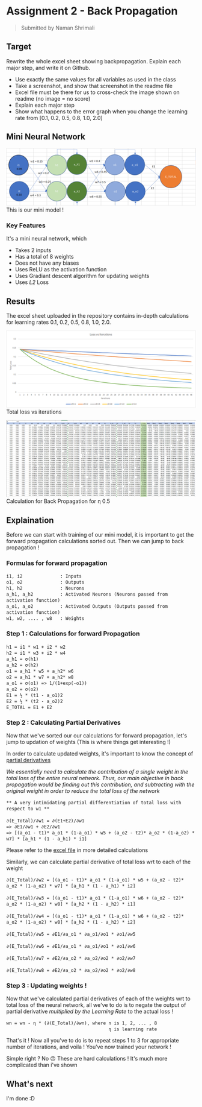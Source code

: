 # Assignment 2 - Back Propagation

> Submitted by Naman Shrimali

## Target
Rewrite the whole excel sheet showing backpropagation. Explain each major step, and write it on Github. 
* Use exactly the same values for all variables as used in the class
* Take a screenshot, and show that screenshot in the readme file
* Excel file must be there for us to cross-check the image shown on readme (no image = no score)
* Explain each major step
* Show what happens to the error graph when you change the learning rate from [0.1, 0.2, 0.5, 0.8, 1.0, 2.0] 

## Mini Neural Network
![Mini Neural Network](assets/mini_model_diagram.png)
This is our mini model !

### Key Features
It's a mini neural network, which
* Takes 2 inputs
* Has a total of 8 weights
* Does not have any biases 
* Uses ReLU as the activation function
* Uses Gradiant descent algorithm for updating weights
* Uses _L2_ Loss

## Results
The excel sheet uploaded in the repository contains in-depth calculations for learning rates 0.1, 0.2, 0.5, 0.8, 1.0, 2.0.

![Total loss vs Iterations](assets/lr_loss_vs_iterations.png)
Total loss vs iterations

![Back Propagation Calculation](assets/calc_back_prop.png)
Calculation for Back Propagation for η 0.5


## Explaination
Before we can start with training of our mini model, it is important to get the forward propagation calculations sorted out. Then we can jump to back propagation !
### Formulas for forward propagation
```
i1, i2              : Inputs
o1, o2              : Outputs
h1, h2              : Neurons
a_h1, a_h2          : Activated Neurons (Neurons passed from activation function)
a_o1, a_o2          : Activated Outputs (Outputs passed from activation function)
w1, w2, .... , w8   : Weights
```
### Step 1 : Calculations for forward Propagation
```
h1 = i1 * w1 + i2 * w2		
h2 = i1 * w3 + i2 * w4		
a_h1 = σ(h1)		
a_h2 = σ(h2)		
o1 = a_h1 * w5 + a_h2* w6		
o2 = a_h1 * w7 + a_h2* w8		
a_o1 = σ(o1) => 1/(1+exp(-o1))		
a_o2 = σ(o2)		
E1 = ½ * (t1 - a_o1)2		
E2 = ½ * (t2 - a_o2)2		
E_TOTAL = E1 + E2		
```
### Step 2 : Calculating Partial Derivatives
Now that we've sorted our our calculations for forward propagation, let's jump to updation of weights (This is where things get interesting !)

In order to calculate updated weights, it's important to know the concept of [partial derivatives](https://www.khanacademy.org/math/multivariable-calculus/multivariable-derivatives/partial-derivative-and-gradient-articles/a/introduction-to-partial-derivatives)

*We essentially need to calculate the contribution of a single weight in the total loss of the entire neural network. Thus, our main objective in back propagation would be finding out this contribution, and subtracting with the original weight in order to reduce the total loss of the network* 

```
** A very intimidating partial differentiation of total loss with respect to w1 **

∂(E_Total)/∂w1 = ∂(E1+E2)/∂w1 
=> ∂E1/∂w1 + ∂E2/∂w1 
=> [(a_o1 - t1)* a_o1 * (1-a_o1) * w5 + (a_o2 - t2)* a_o2 * (1-a_o2) * w7] * [a_h1 * (1 - a_h1) * i1]
```

Please refer to the [excel file](https://github.com/nikshrimali/TSAI_END2_Phase1/blob/Assignment2-BackPropagation/Back%20Propagation%20Calculation.xlsx) in more detailed calculations

Similarly, we can calculate partial derivative of total loss wrt to each of the weight

```
∂(E_Total)/∂w2 = [(a_o1 - t1)* a_o1 * (1-a_o1) * w5 + (a_o2 - t2)* a_o2 * (1-a_o2) * w7] * [a_h1 * (1 - a_h1) * i2]														

∂(E_Total)/∂w3 = [(a_o1 - t1)* a_o1 * (1-a_o1) * w6 + (a_o2 - t2)* a_o2 * (1-a_o2) * w8] * [a_h2 * (1 - a_h2) * i1]														

∂(E_Total)/∂w4 = [(a_o1 - t1)* a_o1 * (1-a_o1) * w6 + (a_o2 - t2)* a_o2 * (1-a_o2) * w8] * [a_h2 * (1 - a_h2) * i2]														

∂(E_Total)/∂w5 = ∂E1/∂a_o1 * ∂a_o1/∂o1 * ∂o1/∂w5								

∂(E_Total)/∂w6 = ∂E1/∂a_o1 * ∂a_o1/∂o1 * ∂o1/∂w6

∂(E_Total)/∂w7 = ∂E2/∂a_o2 * ∂a_o2/∂o2 * ∂o2/∂w7								

∂(E_Total)/∂w8 = ∂E2/∂a_o2 * ∂a_o2/∂o2 * ∂o2/∂w8								
```	
### Step 3 : Updating weights !
Now that we've calculated partial derivatives of each of the weights wrt to total loss of the neural network, all we've to do is to negate the output of partial derivative _multiplied by the Learning Rate_ to the actual loss !

```
wn = wn - η * (∂(E_Total)/∂wn), where n is 1, 2, ... , 8
                                      η is learning rate
```
That's it ! Now all you've to do is to repeat steps 1 to 3 for appropriate number of iterations, and voila ! You've now trained your network ! 

Simple right ? No 😠 These are hard calculations ! It's much more complicated than i've shown

## What's next

I'm done :D

